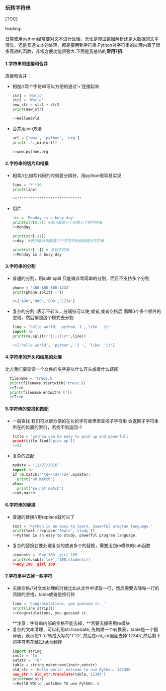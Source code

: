 ### 玩转字符串

[TOC]

leading:

​	日常使用python经常要对文本进行处理，无论是爬虫数据解析还是大数据的文本清洗，还是普通文本的处理，都是要用到字符串.Python对字符串的处理内置了很多高效的函数，非常方便功能很强大.下面是我总结的**常用7招.**

#### 1.字符串的连接和合并

连接和合并：

- 相加//两个字符串可以方便的通过‘+’连接起来
  ```python
  str1 = 'Hello'
  str2 = 'World'
  new_str = str1 + str2
  print(new_str)

  >>HelloWorld
  ```
- 合并用join方法
  ```python
  url = ['www', 'python', 'org']
  print('.'.join(url))

  >>www.python.org
  ```
#### 2.字符串的切片和相乘
- 相乘//比如写代码的时候要分隔符，用python很容易实现
  ```python
  line = '*'*30
  print(line)

  >>*****************************
  ```
- 切片
  ```python
  str = 'Monday is a busy day'
  print(str[0:7]) #表示取第一个到第七个的字符串
  >>Monday

  print(str[-3:])
  >>day  #表示取从倒数第三个字符开始到结尾的字符串

  print(str[::]) # 复制字符串
  >>Monday is a busy day
  ```
#### 3.字符串的分割
- 普通的分割，用split
  split 只能做非常简单的分割，而且不支持多个分割
  ```python
  phone = '400-800-800-1234'
  print(phone.split('-'))

  >>['400','800','800','1234']
  ```
- 复杂的分割
  r表示不转义，分隔符可以使;或者,或者空格后
  面跟0个多个额外的空格，然后按照这个模式去分割
  ```python
  line = 'hello world;  python, I , like   it'
  import re
  print(re.split(r'[;,s]\s*',line))

  >>['hello world', 'python', 'I ', 'like' 'it']
  ```

#### 4.字符串的开头和结尾的处理
比方我们要查询一个文件的名字是以什么开头或者什么结尾
```python
  filename = 'trace.h'
  print(filename.startwith('trace'))
  >>True
  print(filename.endwith('h'))
  >>True
```
#### 5.字符串的查找和匹配
- 一般查找
  我们可以很方便的在长的字符串里面查找子字符串
  会返回子字符串所在的位置的索引，若找不到返回-1
  ```python
  title = 'python can be easy to pick up and powerfull
  print(title.find('pick up'))
  >>22
  ```
- 复杂的匹配
  ```python
  mydate = '11/27/2016'
  import re
  if re.match(r'\d+/\d+/\d+',mydate):
  	print('ok,match')
  else:
  	print('ko,not match')
  >>ok,match
  ```
#### 6.字符串的替换
- 普通的替换//用replace就可以了
  ```python
  text = 'Python is an easy to learn, powerful program language.'
  print(text.rreplace('learn','study'))
  >>Python is an easy to study, powerful program language.
  ```
- 复杂的替换若要处理复杂的或者多个的替换，需要用到re模块的sub函数
  ```python
  students = 'Boy 103 ,girl 105'
  print(re.sub(r'\d+','100,students))
  >>Boy 100 ,girl 100
  ```
#### 7.字符串中去掉一些字符
- 去除空格//对文本处理的时候比如从文件中读取一行，然后需要去除每一行的
  两侧的空格，table或者是换行符
  ```python
  line = 'Congratulations, you guessed it. '
  print(line.strip())
  >>Congratulations, you guessed it.
  ```
  **注意：字符串内部的空格不能去掉，**若要去掉需用re模块
- 复杂的文本清理，可以利用str.translate,
  先构建一个转换表，table是一个翻译表，表示把't''o'转成大写的'T''O',
  然后在old_str里面去掉'12345',然后剩下的字符串在经过table翻译
  ```python
  import string
  instr = 'to'
  outstr = 'TO'
  table = string.maketrans(instr,outstr)
  old_str = 'Hello world ,welcome to use Python. 123456
  new_str = old_str.translate(table,'12345')
  print(new_str)
  >>HellO WOrld ,welcOme TO use PythOn. 6
  ```

